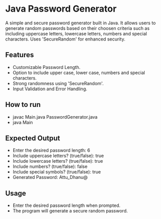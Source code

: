 # Java Password Generator
A simple and secure password generator built in Java. It allows users to generate random passwords based on their choosen criteria such as including uppercase letters, lowercase letters, numbers and special characters. Uses 'SecureRandom' for enhanced security.

## Features
  - Customizable Password Length.
  - Option to include upper case, lower case, numbers and special characters.
  - Strong randomness using 'SecureRandom'.
  - Input Validation and Error Handling.

## How to run
  - javac Main.java PasswordGenerator.java
  - java Main

## Expected Output
  - Enter the desired password length: 6
  - Include uppercase letters? (true/false): true
  - Include lowercase letters? (true/false): true
  - Include numbers? (true/false): false
  - Include special symbols? (true/false): true
  - Generated Password: Attu_Dhanu@

## Usage
  - Enter the desired password length when prompted.
  - The program will generate a secure random password.
